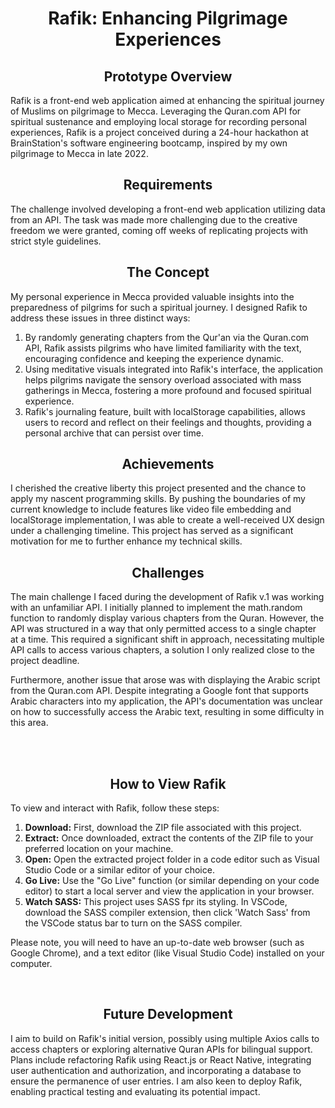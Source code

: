 <h1 align="center">Rafik: Enhancing Pilgrimage Experiences</h1>

<h2 align="center">Prototype Overview</h2>

Rafik is a front-end web application aimed at enhancing the spiritual journey of Muslims on pilgrimage to Mecca. Leveraging the Quran.com API for spiritual sustenance and employing local storage for recording personal experiences, Rafik is a project conceived during a 24-hour hackathon at BrainStation's software engineering bootcamp, inspired by my own pilgrimage to Mecca in late 2022.

<h2 align="center">Requirements</h2>

The challenge involved developing a front-end web application utilizing data from an API. The task was made more challenging due to the creative freedom we were granted, coming off weeks of replicating projects with strict style guidelines.

<h2 align="center">The Concept</h2>

My personal experience in Mecca provided valuable insights into the preparedness of pilgrims for such a spiritual journey. I designed Rafik to address these issues in three distinct ways:

1. By randomly generating chapters from the Qur'an via the Quran.com API, Rafik assists pilgrims who have limited familiarity with the text, encouraging confidence and keeping the experience dynamic.
2. Using meditative visuals integrated into Rafik's interface, the application helps pilgrims navigate the sensory overload associated with mass gatherings in Mecca, fostering a more profound and focused spiritual experience.
3. Rafik's journaling feature, built with localStorage capabilities, allows users to record and reflect on their feelings and thoughts, providing a personal archive that can persist over time.

<h2 align="center">Achievements</h2>

I cherished the creative liberty this project presented and the chance to apply my nascent programming skills. By pushing the boundaries of my current knowledge to include features like video file embedding and localStorage implementation, I was able to create a well-received UX design under a challenging timeline. This project has served as a significant motivation for me to further enhance my technical skills.

<h2 align="center">Challenges</h2>

The main challenge I faced during the development of Rafik v.1 was working with an unfamiliar API. I initially planned to implement the math.random function to randomly display various chapters from the Quran. However, the API was structured in a way that only permitted access to a single chapter at a time. This required a significant shift in approach, necessitating multiple API calls to access various chapters, a solution I only realized close to the project deadline.

Furthermore, another issue that arose was with displaying the Arabic script from the Quran.com API. Despite integrating a Google font that supports Arabic characters into my application, the API's documentation was unclear on how to successfully access the Arabic text, resulting in some difficulty in this area.

<br>
<br>

<h2 align="center">How to View Rafik</h2>

To view and interact with Rafik, follow these steps:

1. **Download:** First, download the ZIP file associated with this project.
2. **Extract:** Once downloaded, extract the contents of the ZIP file to your preferred location on your machine.
3. **Open:** Open the extracted project folder in a code editor such as Visual Studio Code or a similar editor of your choice.
4. **Go Live:** Use the "Go Live" function (or similar depending on your code editor) to start a local server and view the application in your browser.
5. **Watch SASS:** This project uses SASS fpr its styling. In VSCode, download the SASS compiler extension, then click 'Watch Sass' from the VSCode status bar to turn on the SASS compiler.

Please note, you will need to have an up-to-date web browser (such as Google Chrome), and a text editor (like Visual Studio Code) installed on your computer.

<br clear="left" /> 

<h2 align="center">Future Development</h2>

I aim to build on Rafik's initial version, possibly using multiple Axios calls to access chapters or exploring alternative Quran APIs for bilingual support. Plans include refactoring Rafik using React.js or React Native, integrating user authentication and authorization, and incorporating a database to ensure the permanence of user entries. I am also keen to deploy Rafik, enabling practical testing and evaluating its potential impact.
